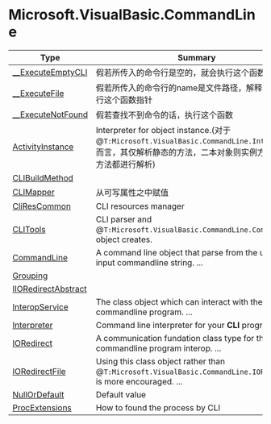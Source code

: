 ﻿
# Microsoft.VisualBasic.CommandLine

|Type|Summary|
|----|-------|
|[__ExecuteEmptyCLI](./__ExecuteEmptyCLI.md)|假若所传入的命令行是空的，就会执行这个函数指针|
|[__ExecuteFile](./__ExecuteFile.md)|假若所传入的命令行的name是文件路径，解释器就会执行这个函数指针|
|[__ExecuteNotFound](./__ExecuteNotFound.md)|假若查找不到命令的话，执行这个函数|
|[ActivityInstance](./ActivityInstance.md)|Interpreter for object instance.(对于@``T:Microsoft.VisualBasic.CommandLine.Interpreter``而言，其仅解析静态的方法，二本对象则实例方法和静态方法都进行解析)|
|[CLIBuildMethod](./CLIBuildMethod.md)||
|[CLIMapper](./CLIMapper.md)|从可写属性之中赋值|
|[CliResCommon](./CliResCommon.md)|CLI resources manager|
|[CLITools](./CLITools.md)|CLI parser and @``T:Microsoft.VisualBasic.CommandLine.CommandLine`` object creates.|
|[CommandLine](./CommandLine.md)|A command line object that parse from the user input commandline string. ...|
|[Grouping](./Grouping.md)||
|[IIORedirectAbstract](./IIORedirectAbstract.md)||
|[InteropService](./InteropService.md)|The class object which can interact with the target commandline program. ...|
|[Interpreter](./Interpreter.md)|Command line interpreter for your **CLI** program. ...|
|[IORedirect](./IORedirect.md)|A communication fundation class type for the commandline program interop. ...|
|[IORedirectFile](./IORedirectFile.md)|Using this class object rather than @``T:Microsoft.VisualBasic.CommandLine.IORedirect`` is more encouraged. ...|
|[NullOrDefault](./NullOrDefault.md)|Default value|
|[ProcExtensions](./ProcExtensions.md)|How to found the process by CLI|

